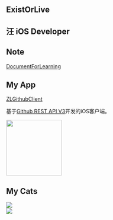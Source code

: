 ## ExistOrLive

## 汪 iOS Developer

## Note 

[DocumentForLearning](https://github.com/ExistOrLive/DocumentForLearning)

## My App

[ZLGithubClient](https://github.com/MengAndJie/GithubClient)

基于[Github REST API V3](https://docs.github.com/en/rest)开发的iOS客户端。

<div><a href="https://apps.apple.com/cn/app/zlgithubclient/id1498787032"><img src="https://gitee.com/existorlive/exist-or-live-pic/raw/master/appstoredownload.png" width=150></a></div>

## My Cats

<div><img src="https://gitee.com/existorlive/exist-or-live-pic/raw/master/IMG_3738.JPG"></div>

<div><img src="https://gitee.com/existorlive/exist-or-live-pic/raw/master/IMG_3739.JPG"></div>
